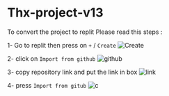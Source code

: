 # Thx-project-v13

To convert the project to replit 
Please read this steps :

1- Go to replit then press on `+` / `Create`
![Create](htps://media.discordapp.net/attachments/941756101311995906/954906200040951849/Screenshot_20220320_035615.jpg)

2- click on `Import from github` 
![github](https://media.discordapp.net/attachments/884905577581527051/908806819177193514/IMG_20211112_214654.jpg)

3- copy repository link and put the link in box
![link](https://media.discordapp.net/attachments/884905577581527051/908806819495944222/IMG_20211112_214718.jpg)

4- press `Import from gitub`
![c](https://media.discordapp.net/attachments/884905577581527051/908806819844096010/IMG_20211112_214906.jpg)
